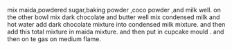 mix maida,powdered sugar,baking powder ,coco powder ,and milk well.
on the other bowl mix dark chocolate and butter well
mix condensed milk and hot water 
add dark chocolate mixture into condensed milk mixture.
and then add this total mixture in maida mixture.
and then put in cupcake mould .
and then on te gas on medium flame.
